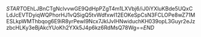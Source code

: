 $START$OEhLJBnCTgNclvvwGE9QdHpPZgT4m1LXVbj6/iJ0iYXluKBde5UQxCLdJcEVTDyiqWQPhorHJ1vQSigQ5tvWdfxwI12EOKeSpCsN3FCLOPe8wZ71MESLkpWMThbqog6E9iR8yrPewI9Ncx7JklJvIHNwiduchKH039opL3Guyr2eJzzbcHLKy3eBjAkcYUoKh2YXk5J4p6kz6RdMsQ78Wg==$END$